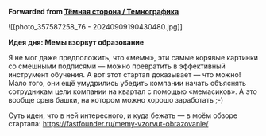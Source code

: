 **Forwarded from [Тёмная сторона / Темнографика](https://t.me/temno/5518)**

![[photo_357587258_76 - 20240909190430480.jpg]]

**Идея дня: Мемы взорвут образование**

Я не мог даже предположить, что «мемы», эти самые корявые картинки со смешными подписями — можно превратить в эффективный инструмент обучения. А вот этот стартап доказывает — что можно! Мало того, они ещё умудрились убедить компании начать объяснять сотрудникам цели компании на квартал с помощью «мемасиков». А это вообще срыв башки, на котором можно хорошо заработать ;-)

Суть идеи, что в ней интересного, и куда бежать — в моём обзоре стартапа: https://fastfounder.ru/memy-vzorvut-obrazovanie/